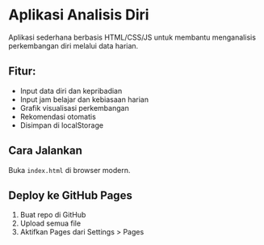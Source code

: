 # Aplikasi Analisis Diri

Aplikasi sederhana berbasis HTML/CSS/JS untuk membantu menganalisis perkembangan diri melalui data harian.

## Fitur:
- Input data diri dan kepribadian
- Input jam belajar dan kebiasaan harian
- Grafik visualisasi perkembangan
- Rekomendasi otomatis
- Disimpan di localStorage

## Cara Jalankan
Buka `index.html` di browser modern.

## Deploy ke GitHub Pages
1. Buat repo di GitHub
2. Upload semua file
3. Aktifkan Pages dari Settings > Pages
